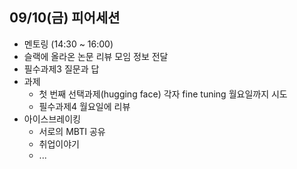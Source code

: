 ## 09/10(금) 피어세션
- 멘토링 (14:30 ~ 16:00)
- 슬랙에 올라온 논문 리뷰 모임 정보 전달
- 필수과제3 질문과 답
- 과제
  - 첫 번째 선택과제(hugging face) 각자 fine tuning 월요일까지 시도
  - 필수과제4 월요일에 리뷰
- 아이스브레이킹
  - 서로의 MBTI 공유
  - 취업이야기
  - ...
